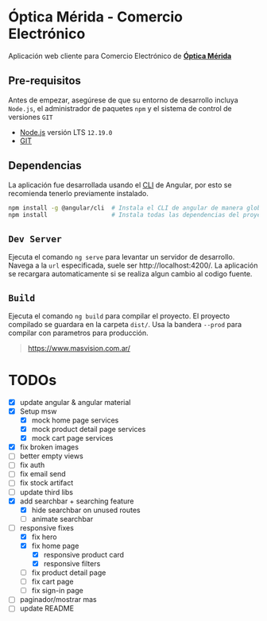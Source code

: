 # Óptica Mérida - Comercio Electrónico

Aplicación web cliente para Comercio Electrónico de [**Óptica Mérida**](https://optica-merida.web.app)

## Pre-requisitos

Antes de empezar, asegúrese de que su entorno de desarrollo incluya `Node.js`, el administrador de paquetes `npm` y el sistema de control de versiones `GIT`

- [Node.js](https://nodejs.org/) versión LTS `12.19.0`
- [GIT](https://git-scm.com/)

## Dependencias

La aplicación fue desarrollada usando el [CLI](https://cli.angular.io/) de Angular, por esto se recomienda tenerlo previamente instalado.

```sh
npm install -g @angular/cli  # Instala el CLI de angular de manera global
npm install                  # Instala todas las dependencias del proyecto
```

## `Dev Server`

Ejecuta el comando `ng serve` para levantar un servidor de desarrollo. Navega a la `url` especificada, suele ser http://localhost:4200/. La aplicación se recargara automaticamente si se realiza algun cambio al codigo fuente.

## `Build`

Ejecuta el comando `ng build` para compilar el proyecto. El proyecto compilado se guardara en la carpeta `dist/`. Usa la bandera `--prod` para compilar con parametros para producción.

> https://www.masvision.com.ar/

# TODOs
- [x] update angular & angular material 
- [x] Setup msw
  - [x] mock home page services
  - [x] mock product detail page services
  - [x] mock cart page services
- [x] fix broken images 
- [ ] better empty views
- [ ] fix auth
- [ ] fix email send
- [ ] fix stock artifact
- [ ] update third libs
- [x] add searchbar + searching feature
  - [x] hide searchbar on unused routes
  - [ ] animate searchbar
- [ ] responsive fixes
  - [x] fix hero
  - [x] fix home page
    - [x] responsive product card
    - [x] responsive filters
  - [ ] fix product detail page
  - [ ] fix cart page
  - [ ] fix sign-in page
- [ ] paginador/mostrar mas
- [ ] update README
